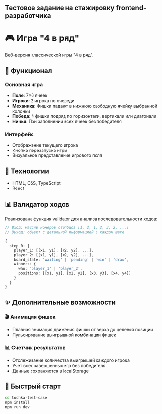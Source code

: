 ## Тестовое задание на стажировку frontend-разработчика

# 🎮 Игра "4 в ряд"

Веб-версия классической игры "4 в ряд".

## 🚀 Функционал

### Основная игра
- **Поле**: 7×6 ячеек
- **Игроки**: 2 игрока по очереди
- **Механика**: Фишки падают в нижнюю свободную ячейку выбранной колонки
- **Победа**: 4 фишки подряд по горизонтали, вертикали или диагонали
- **Ничья**: При заполнении всех ячеек без победителя

### Интерфейс
- Отображение текущего игрока
- Кнопка перезапуска игры
- Визуальное представление игрового поля

## 🔧 Технологии
- HTML, CSS, TypeScript
- React

## 📊 Валидатор ходов

Реализована функция validator для анализа последовательности ходов:

```typescript
// Вход: массив номеров столбцов [1, 2, 1, 2, 3, 2, ...]
// Выход: объект с детальной информацией о каждом шаге

{
  step_0: {
    player_1: [[x1, y1], [x2, y2], ...],
    player_2: [[x1, y1], [x2, y2], ...],
    board_state: 'waiting' | 'pending' | 'win' | 'draw',
    winner?: {
      who: 'player_1' | 'player_2',
      positions: [[x1, y1], [x2, y2], [x3, y3], [x4, y4]]
    }
  }
}
```

## ✨ Дополнительные возможности

### 🎬 Анимация фишек
- Плавная анимация движения фишки от верха до целевой позиции
- Пульсирование выигрышной комбинации фишек

### 📊 Счетчик результатов
- Отслеживание количества выигрышей каждого игрока
- Учет всех завершенных игр без победителя
- Данные сохраняются в localStorage


## 🚀 Быстрый старт

```bash
cd tochka-test-case
npm install
npm run dev
```